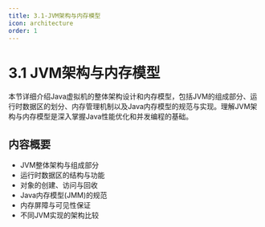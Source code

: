 ```yaml
---
title: 3.1-JVM架构与内存模型
icon: architecture
order: 1
---
```


# 3.1 JVM架构与内存模型

本节详细介绍Java虚拟机的整体架构设计和内存模型，包括JVM的组成部分、运行时数据区的划分、内存管理机制以及Java内存模型的规范与实现。理解JVM架构与内存模型是深入掌握Java性能优化和并发编程的基础。

## 内容概要

- JVM整体架构与组成部分
- 运行时数据区的结构与功能
- 对象的创建、访问与回收
- Java内存模型(JMM)的规范
- 内存屏障与可见性保证
- 不同JVM实现的架构比较
